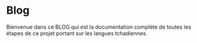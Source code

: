 # Blog

Bienvenue dans ce BLOG qui est la documentation complète de toutes les étapes de ce projet portant sur les langues tchadiennes.
